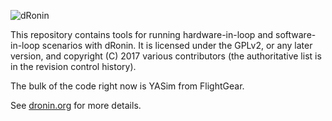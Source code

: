 ![dRonin](http://dronin.org/assets/images/logos/logo_final_full.png)

This repository contains tools for running hardware-in-loop and software-in-loop scenarios with dRonin.  It is licensed under the GPLv2, or any later version, and copyright (C) 2017 various contributors (the authoritative list is in the revision control history).

The bulk of the code right now is YASim from FlightGear.

See [dronin.org](http://dronin.org) for more details.
